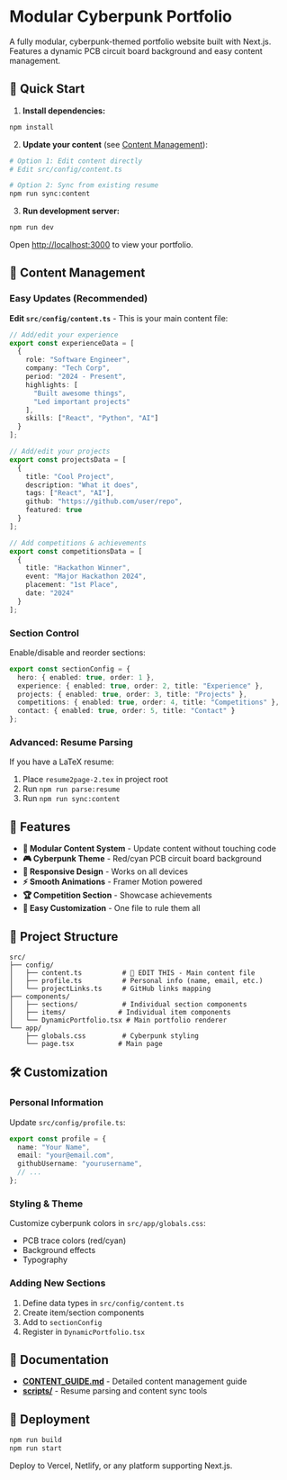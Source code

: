 # Modular Cyberpunk Portfolio

A fully modular, cyberpunk-themed portfolio website built with Next.js. Features a dynamic PCB circuit board background and easy content management.

## 🚀 Quick Start

1. **Install dependencies:**
```bash
npm install
```

2. **Update your content** (see [Content Management](#-content-management)):
```bash
# Option 1: Edit content directly
# Edit src/config/content.ts

# Option 2: Sync from existing resume
npm run sync:content
```

3. **Run development server:**
```bash
npm run dev
```

Open [http://localhost:3000](http://localhost:3000) to view your portfolio.

## 📝 Content Management

### Easy Updates (Recommended)
**Edit `src/config/content.ts`** - This is your main content file:

```typescript
// Add/edit your experience
export const experienceData = [
  {
    role: "Software Engineer",
    company: "Tech Corp",
    period: "2024 - Present",
    highlights: [
      "Built awesome things",
      "Led important projects"
    ],
    skills: ["React", "Python", "AI"]
  }
];

// Add/edit your projects  
export const projectsData = [
  {
    title: "Cool Project",
    description: "What it does",
    tags: ["React", "AI"],
    github: "https://github.com/user/repo",
    featured: true
  }
];

// Add competitions & achievements
export const competitionsData = [
  {
    title: "Hackathon Winner",
    event: "Major Hackathon 2024",
    placement: "1st Place",
    date: "2024"
  }
];
```

### Section Control
Enable/disable and reorder sections:
```typescript
export const sectionConfig = {
  hero: { enabled: true, order: 1 },
  experience: { enabled: true, order: 2, title: "Experience" },
  projects: { enabled: true, order: 3, title: "Projects" },
  competitions: { enabled: true, order: 4, title: "Competitions" },
  contact: { enabled: true, order: 5, title: "Contact" }
};
```

### Advanced: Resume Parsing
If you have a LaTeX resume:
1. Place `resume2page-2.tex` in project root
2. Run `npm run parse:resume` 
3. Run `npm run sync:content`

## 🎨 Features

- **🎯 Modular Content System** - Update content without touching code
- **🎮 Cyberpunk Theme** - Red/cyan PCB circuit board background
- **📱 Responsive Design** - Works on all devices  
- **⚡ Smooth Animations** - Framer Motion powered
- **🏆 Competition Section** - Showcase achievements
- **🔧 Easy Customization** - One file to rule them all

## 📁 Project Structure

```
src/
├── config/
│   ├── content.ts          # 🎯 EDIT THIS - Main content file
│   ├── profile.ts          # Personal info (name, email, etc.)
│   └── projectLinks.ts     # GitHub links mapping
├── components/
│   ├── sections/           # Individual section components
│   ├── items/             # Individual item components
│   └── DynamicPortfolio.tsx # Main portfolio renderer
└── app/
    ├── globals.css         # Cyberpunk styling
    └── page.tsx           # Main page
```

## 🛠️ Customization

### Personal Information
Update `src/config/profile.ts`:
```typescript
export const profile = {
  name: "Your Name",
  email: "your@email.com",
  githubUsername: "yourusername",
  // ...
};
```

### Styling & Theme
Customize cyberpunk colors in `src/app/globals.css`:
- PCB trace colors (red/cyan)
- Background effects
- Typography

### Adding New Sections
1. Define data types in `src/config/content.ts`
2. Create item/section components
3. Add to `sectionConfig`
4. Register in `DynamicPortfolio.tsx`

## 📖 Documentation

- **[CONTENT_GUIDE.md](CONTENT_GUIDE.md)** - Detailed content management guide
- **[scripts/](scripts/)** - Resume parsing and content sync tools

## 🚀 Deployment

```bash
npm run build
npm run start
```

Deploy to Vercel, Netlify, or any platform supporting Next.js.